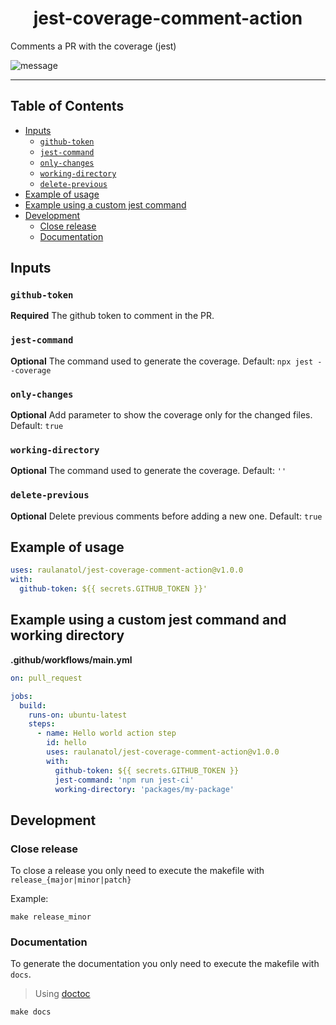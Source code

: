<div align="center">
    <h1>jest-coverage-comment-action</h1>
</div>

<p>Comments a PR with the coverage (jest)</p>

![message](./docs/message.png)

---

## Table of Contents

<!-- START doctoc generated TOC please keep comment here to allow auto update -->
<!-- DON'T EDIT THIS SECTION, INSTEAD RE-RUN doctoc TO UPDATE -->

- [Inputs](#inputs)
  - [`github-token`](#github-token)
  - [`jest-command`](#jest-command)
  - [`only-changes`](#only-changes)
  - [`working-directory`](#working-directory)
  - [`delete-previous`](#delete-previous)
- [Example of usage](#example-of-usage)
- [Example using a custom jest command](#example-using-a-custom-jest-command)
- [Development](#development)
  - [Close release](#close-release)
  - [Documentation](#documentation)

<!-- END doctoc generated TOC please keep comment here to allow auto update -->

## Inputs

### `github-token`

**Required** The github token to comment in the PR.

### `jest-command`

**Optional** The command used to generate the coverage. Default: `npx jest --coverage`

### `only-changes`

**Optional** Add parameter to show the coverage only for the changed files. Default: `true`

### `working-directory`

**Optional** The command used to generate the coverage. Default: `''`

### `delete-previous`

**Optional** Delete previous comments before adding a new one. Default: `true`

## Example of usage

```yaml
uses: raulanatol/jest-coverage-comment-action@v1.0.0
with:
  github-token: ${{ secrets.GITHUB_TOKEN }}'
```

## Example using a custom jest command and working directory

**.github/workflows/main.yml**

```yaml
on: pull_request

jobs:
  build:
    runs-on: ubuntu-latest
    steps:
      - name: Hello world action step
        id: hello
        uses: raulanatol/jest-coverage-comment-action@v1.0.0
        with:
          github-token: ${{ secrets.GITHUB_TOKEN }}
          jest-command: 'npm run jest-ci'
          working-directory: 'packages/my-package'
```

## Development

### Close release

To close a release you only need to execute the makefile with `release_{major|minor|patch}`

Example:

```shell script
make release_minor
```

### Documentation

To generate the documentation you only need to execute the makefile with `docs`.

> Using [doctoc](https://github.com/thlorenz/doctoc)

```shell script
make docs
```
